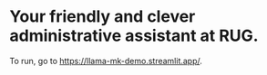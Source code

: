 # Your friendly and clever administrative assistant at RUG.

To run, go to https://llama-mk-demo.streamlit.app/.
